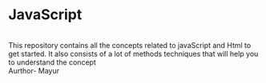 <h1>JavaScript</h1><br>
This repository contains all the concepts related to javaScript and Html to get started. It also consists of a lot of methods techniques that will help you to understand the concept<br>
Aurthor- Mayur
